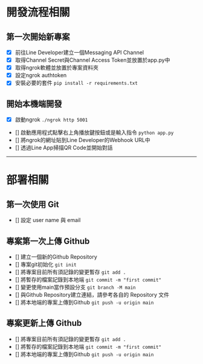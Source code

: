 # 開發流程相關

## 第一次開始新專案

- [x] 前往Line Developer建立一個Messaging API Channel
- [x] 取得Channel Secret與Channel Access Token並放置於app.py中
- [x] 取得ngrok軟體並放置於專案資料夾
- [x] 設定ngrok authtoken
- [x] 安裝必要的套件 `pip install -r requirements.txt`

## 開始本機端開發

- [x] 啟動ngrok `./ngrok http 5001`
- [] 啟動應用程式點擊右上角播放鍵按鈕或是輸入指令 `python app.py`
- [] 將ngrok的網址貼到Line Developer的Webhook URL中
- [] 透過Line App掃描QR Code並開始對話

----

# 部署相關

## 第一次使用 Git

- [] 設定 user name 與 email

## 專案第一次上傳 Github

- [] 建立一個新的Github Repository
- [] 專案git初始化 `git init`
- [] 將專案目前所有須記錄的變更暫存 `git add .`
- [] 將暫存的檔案記錄到本地端 `git commit -m "first commit"`
- [] 變更使用main當作預設分支 `git branch -M main`
- [] 與Github Repository建立連結，請參考各自的 Repository 文件
- [] 將本地端的專案上傳到Github `git push -u origin main`

## 專案更新上傳 Github

- [] 將專案目前所有須記錄的變更暫存 `git add .`
- [] 將暫存的檔案記錄到本地端 `git commit -m "first commit"`
- [] 將本地端的專案上傳到Github `git push -u origin main`